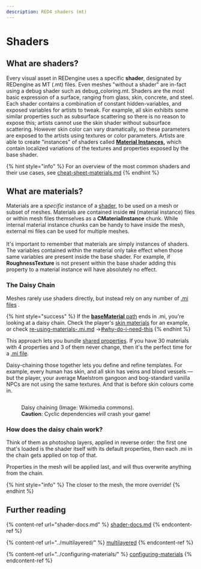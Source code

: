 ```yaml
---
description: RED4 shaders (mt)
---
```


# Shaders

## What are shaders?

Every visual asset in REDengine uses a specific **shader**, designated by REDengine as MT (.mt) files. Even meshes "without a shader" are in-fact using a debug shader such as debug\_coloring.mt. Shaders are the most basic expression of a surface, ranging from glass, skin, concrete, and steel. Each shader contains a combination of constant hidden-variables, and exposed variables for artists to tweak. For example, all skin exhibits some similar properties such as subsurface scattering so there is no reason to expose this; artists cannot use the skin shader without subsurface scattering. However skin color can vary dramatically, so these parameters are exposed to the artists using textures or color parameters. Artists are able to create "instances" of shaders called [**Material Instances**](../../files-and-what-they-do/file-formats/materials/re-using-materials-.mi.md)**,** which contain localized variations of the textures and properties exposed by the base shader.

{% hint style="info" %}
For an overview of the most common shaders and their use cases, see [cheat-sheet-materials.md](../../references-lists-and-overviews/cheat-sheet-materials.md "mention")
{% endhint %}

## What are materials?

Materials are a _specific_ instance of a [shader](./), to be used on a mesh or subset of meshes. Materials are contained inside **mi** (material instance) files or within mesh files themselves as a **CMaterialInstance** chunk. While internal material instance chunks can be handy to have inside the mesh, external mi files can be used for multiple meshes.\
\
It's important to remember that materials are simply instances of shaders. The variables contained within the material only take effect when those same variables are present inside the base shader. For example, if **RoughnessTexture** is not present within the base shader adding this property to a material instance will have absolutely no effect.

### The Daisy Chain

Meshes rarely use shaders directly, but instead rely on any number of [.mi files](../../files-and-what-they-do/file-formats/materials/re-using-materials-.mi.md) .&#x20;

{% hint style="success" %}
If the [**baseMaterial** path](../../files-and-what-they-do/file-formats/3d-objects-.mesh-files/#materialinstance-the-local-material) ends in .mi, you're looking at a daisy chain. Check the player's [skin materials](../../references-lists-and-overviews/cheat-sheet-head/#skin-tones-by-index) for an example, or check [re-using-materials-.mi.md](../../files-and-what-they-do/file-formats/materials/re-using-materials-.mi.md "mention") ->[#why-do-i-need-this](../../files-and-what-they-do/file-formats/materials/re-using-materials-.mi.md#why-do-i-need-this "mention")
{% endhint %}

This approach lets you bundle [shared properties](../configuring-materials/). If you have 30 materials with 4 properties and 3 of them never change, then it's the perfect time for a [.mi file](../../files-and-what-they-do/file-formats/materials/re-using-materials-.mi.md).

Daisy-chaining those together lets you define and refine templates. For example, every human has skin, and all skin has veins and blood vessels — but the player, your average Maelstrom gangoon and bog-standard vanilla NPCs are not using the same textures. And that is before skin colours come in.

<figure><img src="https://upload.wikimedia.org/wikipedia/commons/thumb/2/29/Daisy_chain.JPG/1200px-Daisy_chain.JPG" alt=""><figcaption><p>Daisy chaining (Image: Wikimedia commons). <br><strong>Caution</strong>: Cyclic dependencies <em>will</em> crash your game!</p></figcaption></figure>

### How does the daisy chain work?

Think of them as photoshop layers, applied in reverse order: the first one that's loaded is the shader itself with its default properties, then each .mi in the chain gets applied on top of that.&#x20;

Properties in the mesh will be applied last, and will thus overwrite anything from the chain.

{% hint style="info" %}
The closer to the mesh, the more override!
{% endhint %}

## Further reading

{% content-ref url="shader-docs.md" %}
[shader-docs.md](shader-docs.md)
{% endcontent-ref %}

{% content-ref url="../multilayered/" %}
[multilayered](../multilayered/)
{% endcontent-ref %}

{% content-ref url="../configuring-materials/" %}
[configuring-materials](../configuring-materials/)
{% endcontent-ref %}
